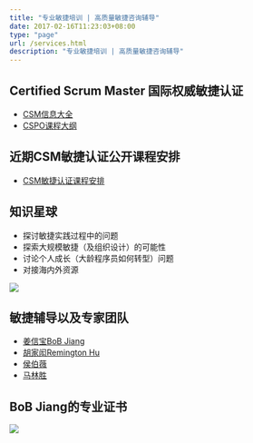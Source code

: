 ```yaml
---
title: "专业敏捷培训 | 高质量敏捷咨询辅导"
date: 2017-02-16T11:23:03+08:00
type: "page"
url: /services.html
description: "专业敏捷培训 | 高质量敏捷咨询辅导"
---
```

## Certified Scrum Master 国际权威敏捷认证

- [CSM信息大全](/csm/)
- [CSPO课程大纲](/cspo-intro.html)

## 近期CSM敏捷认证公开课程安排

- [CSM敏捷认证课程安排](https://appmopev1px9533.h5.xiaoeknow.com/homepage) 

## 知识星球

- 探讨敏捷实践过程中的问题
- 探索大规模敏捷（及组织设计）的可能性
- 讨论个人成长（大龄程序员如何转型）问题
- 对接海内外资源

![](/images/zhishixingqiu.png)

## 敏捷辅导以及专家团队

- [姜信宝BoB Jiang](/me)
- [胡家闳Remington Hu](/remington.html)
- [侯伯薇](https://cn.linkedin.com/in/houbowei)
- [马林胜](/linsheng.html)

## BoB Jiang的专业证书
![](/images/bob-all-certs.jpg)
